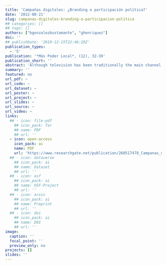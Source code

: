 ```yaml
---
title: 'Campañas digitales: ¿Branding o participación política?'
date: '2012-08-21'
slug: campanas-digitales-branding-o-participacion-politica
## categories: []
## tags: []
authors: ["bgonzalezbustamante", "ghenriquez"]
doi: ''
## publishDate: '2019-12-15T22:46:29Z'
publication_types:
  - '5'
publication: '*Más Poder Local*, (12), 32-39'
publication_short: ''
abstract: 'Although television has been traditionally the main channel of mass communication between candidates and electors, social media has emerged as a new channel, becoming a relevant platform where a dynamic flux of information is shared by electors and candidates. The role of social media can be considered from a classical perspective, in other words, as a tool or asset to be managed. Or, it can also be viewed as a new dimension of development that encourages political participation. Considering the Barack Obama’s 2007-2008 presidential campaign established an opening point in the use of new technologies of information and Internet in electoral campaigning throughout the world, the main objective of our work is to evaluate the role of social media in the last Chilean presidential campaign.'
summary: ''
featured: no
url_pdf: ~
url_code: ~
url_dataset: ~
url_poster: ~
url_project: ~
url_slides: ~
url_source: ~
url_video: ~
links:
  ## - icon: file-pdf
    ## icon_pack: far
    ## name: PDF
    ## url: ''
  - icon: open-access 
    icon_pack: ai
    name: PDF
    url: 'https://www.researchgate.net/publication/260517478_Campanas_digitales_Branding_o_participacion_politica_El_rol_de_las_redes_sociales_en_la_ultima_campana_presidencial_chilena'
  ## - icon: dataverse
    ## icon_pack: ai
    ## name: Dataset
    ## url: ''
  ## - icon: osf
    ## icon_pack: ai
    ## name: OSF-Project
    ## url: ''
  ## - icon: arxiv
    ## icon_pack: ai
    ## name: Preprint
    ## url: ''
  ## - icon: doi
    ## icon_pack: ai
    ## name: DOI
    ## url: ''
image:
  caption: ''
  focal_point: ''
  preview_only: no
projects: []
slides: ''
---
```

